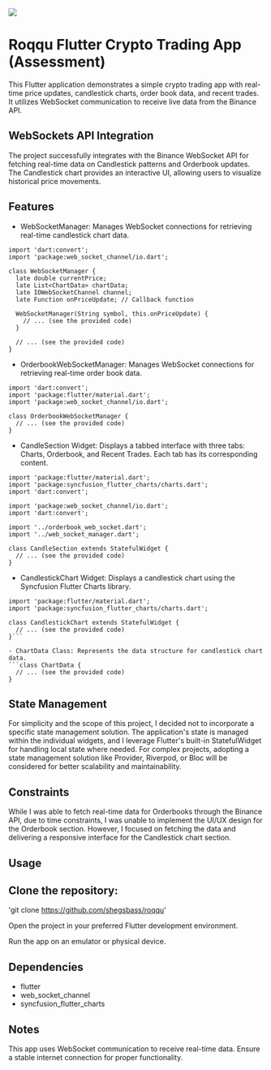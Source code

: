 ![](https://github.com/shegsbass/roqqu/blob/master/roqqu-assess.gif)

# Roqqu Flutter Crypto Trading App (Assessment)

This Flutter application demonstrates a simple crypto trading app with real-time price updates, candlestick charts, order book data, and recent trades. It utilizes WebSocket communication to receive live data from the Binance API.

## WebSockets API Integration

The project successfully integrates with the Binance WebSocket API for fetching real-time data on Candlestick patterns and Orderbook updates. The Candlestick chart provides an interactive UI, allowing users to visualize historical price movements.

## Features

- WebSocketManager: Manages WebSocket connections for retrieving real-time candlestick chart data.
```
import 'dart:convert';
import 'package:web_socket_channel/io.dart';

class WebSocketManager {
  late double currentPrice;
  late List<ChartData> chartData;
  late IOWebSocketChannel channel;
  late Function onPriceUpdate; // Callback function

  WebSocketManager(String symbol, this.onPriceUpdate) {
    // ... (see the provided code)
  }

  // ... (see the provided code)
}
```

- OrderbookWebSocketManager: Manages WebSocket connections for retrieving real-time order book data.
```
import 'dart:convert';
import 'package:flutter/material.dart';
import 'package:web_socket_channel/io.dart';

class OrderbookWebSocketManager {
  // ... (see the provided code)
}
```

- CandleSection Widget: Displays a tabbed interface with three tabs: Charts, Orderbook, and Recent Trades. Each tab has its corresponding content.
```
import 'package:flutter/material.dart';
import 'package:syncfusion_flutter_charts/charts.dart';
import 'dart:convert';

import 'package:web_socket_channel/io.dart';
import 'dart:convert';

import '../orderbook_web_socket.dart';
import '../web_socket_manager.dart';

class CandleSection extends StatefulWidget {
  // ... (see the provided code)
}
```

- CandlestickChart Widget: Displays a candlestick chart using the Syncfusion Flutter Charts library.
```
import 'package:flutter/material.dart';
import 'package:syncfusion_flutter_charts/charts.dart';

class CandlestickChart extends StatefulWidget {
  // ... (see the provided code)
}```

- ChartData Class: Represents the data structure for candlestick chart data.
```class ChartData {
  // ... (see the provided code)
}
```

## State Management

For simplicity and the scope of this project, I decided not to incorporate a specific state management solution. The application's state is managed within the individual widgets, and I leverage Flutter's built-in StatefulWidget for handling local state where needed. For complex projects, adopting a state management solution like Provider, Riverpod, or Bloc will be considered for better scalability and maintainability.

## Constraints

While I was able to fetch real-time data for Orderbooks through the Binance API, due to time constraints, I was unable to implement the UI/UX design for the Orderbook section. However, I focused on fetching the data and delivering a responsive interface for the Candlestick chart section.

## Usage

## Clone the repository:

'git clone https://github.com/shegsbass/roqqu'

Open the project in your preferred Flutter development environment.

Run the app on an emulator or physical device.

## Dependencies
- flutter
- web_socket_channel
- syncfusion_flutter_charts

## Notes
This app uses WebSocket communication to receive real-time data. Ensure a stable internet connection for proper functionality. 
